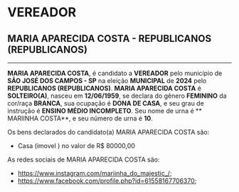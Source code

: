 # VEREADOR
## MARIA APARECIDA COSTA - REPUBLICANOS (REPUBLICANOS)
---
**MARIA APARECIDA COSTA**, é candidato a **VEREADOR** pelo município de **SÃO JOSÉ DOS CAMPOS - SP** na eleição **MUNICIPAL** de **2024** pelo **REPUBLICANOS (REPUBLICANOS)**.
**MARIA APARECIDA COSTA** é **SOLTEIRO(A)**, nasceu em **12/06/1959**, se declara do gênero **FEMININO** da cor/raça **BRANCA**, sua ocupação é **DONA DE CASA**, e seu grau de instrução é **ENSINO MÉDIO INCOMPLETO**.
Seu nome de urna é ** MARIINHA COSTA**, e seu número de urna é **10**.

Os bens declarados do candidato(a) MARIA APARECIDA COSTA são: 
- Casa (imovel ) no valor de R$ 80000,00

As redes sociais de MARIA APARECIDA COSTA são:
- https://www.instagram.com/mariinha_do_majestic_/;
- https://www.facebook.com/profile.php?id=61558167706370;